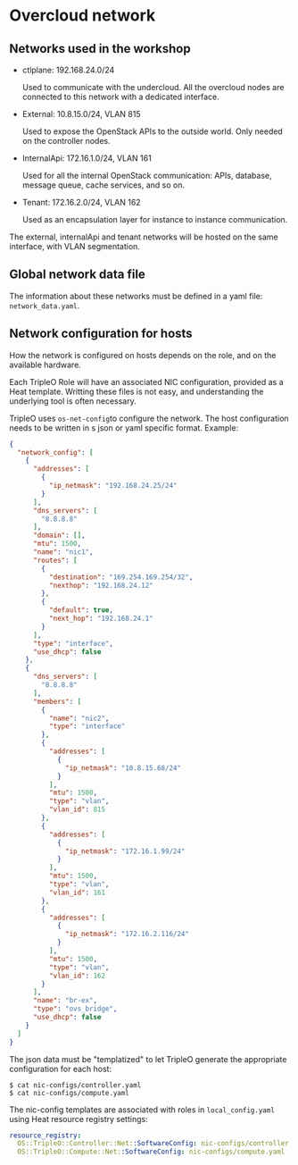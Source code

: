 # Overcloud network

## Networks used in the workshop

* ctlplane: 192.168.24.0/24

  Used to communicate with the undercloud. All the overcloud nodes are connected to this network with a dedicated interface.

* External: 10.8.15.0/24, VLAN 815

  Used to expose the OpenStack APIs to the outside world. Only needed on the controller nodes.

* InternalApi: 172.16.1.0/24, VLAN 161

  Used for all the internal OpenStack communication: APIs, database, message queue, cache services, and so on.

* Tenant: 172.16.2.0/24, VLAN 162

  Used as an encapsulation layer for instance to instance communication.

The external, internalApi and tenant networks will be hosted on the same interface, with VLAN segmentation.

## Global network data file

The information about these networks must be defined in a yaml file: `network_data.yaml`.

## Network configuration for hosts

How the network is configured on hosts depends on the role, and on the available hardware.

Each TripleO Role will have an associated NIC configuration, provided as a Heat template. Writting these files is not easy, and understanding the underlying tool is often necessary.

TripleO uses `os-net-config`to configure the network. The host configuration needs to be written in s json or yaml specific format. Example:

```json
{
  "network_config": [
    {
      "addresses": [
        {
          "ip_netmask": "192.168.24.25/24"
        }
      ],
      "dns_servers": [
        "8.8.8.8"
      ],
      "domain": [],
      "mtu": 1500,
      "name": "nic1",
      "routes": [
        {
          "destination": "169.254.169.254/32",
          "nexthop": "192.168.24.12"
        },
        {
          "default": true,
          "next_hop": "192.168.24.1"
        }
      ],
      "type": "interface",
      "use_dhcp": false
    },
    {
      "dns_servers": [
        "8.8.8.8"
      ],
      "members": [
        {
          "name": "nic2",
          "type": "interface"
        },
        {
          "addresses": [
            {
              "ip_netmask": "10.8.15.68/24"
            }
          ],
          "mtu": 1500,
          "type": "vlan",
          "vlan_id": 815
        },
        {
          "addresses": [
            {
              "ip_netmask": "172.16.1.99/24"
            }
          ],
          "mtu": 1500,
          "type": "vlan",
          "vlan_id": 161
        },
        {
          "addresses": [
            {
              "ip_netmask": "172.16.2.116/24"
            }
          ],
          "mtu": 1500,
          "type": "vlan",
          "vlan_id": 162
        }
      ],
      "name": "br-ex",
      "type": "ovs_bridge",
      "use_dhcp": false
    }
  ]
}
```

The json data must be "templatized" to let TripleO generate the appropriate configuration for each host:

```console
$ cat nic-configs/controller.yaml
$ cat nic-configs/compute.yaml
```

The nic-config templates are associated with roles in `local_config.yaml` using Heat resource registry settings:

```yaml
resource_registry:
  OS::TripleO::Controller::Net::SoftwareConfig: nic-configs/controller.yaml
  OS::TripleO::Compute::Net::SoftwareConfig: nic-configs/compute.yaml
```